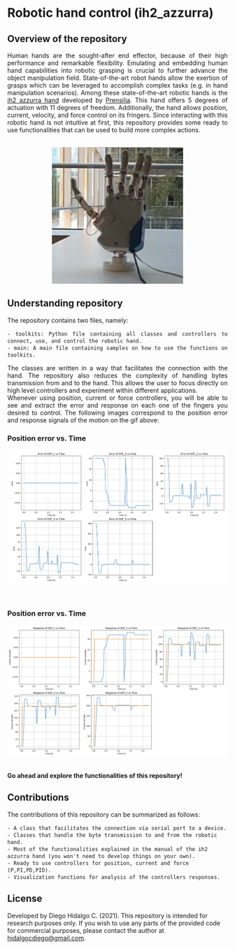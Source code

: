 # Robotic hand control (ih2_azzurra)

## Overview of the repository
<div align="justify">
Human hands are the sought-after end effector, because of their high performance and remarkable flexibility. Emulating and embedding human hand capabilities into robotic grasping is crucial to further advance the object manipulation field. State-of-the-art robot hands allow the exertion of grasps which can be leveraged to accomplish complex tasks (e.g. in hand manipulation scenarios). Among these state-of-the-art robotic hands is the <a href="https://www.prensilia.com/ih2-azzurra-hand/">ih2 azzurra hand</a> developed by <a href="https://www.prensilia.com/">Prensilia</a>. This hand offers 5 degrees of actuation with 11 degrees of freedom. Additionally, the hand allows position, current, velocity, and force control on its fringers. Since interacting with this robotic hand is not intuitive at first, this repository provides some ready to use functionalities that can be used to build more complex actions.   
<br />
<br /> 
<p align="center">
   <img src="/Visualizations/gif_azzurra.gif" width="300" />
</p>
   
## Understanding repository

The repository contains two files, namely:
```
- toolkits: Python file containing all classes and controllers to connect, use, and control the robotic hand.
- main: A main file containing samples on how to use the functions on toolkits.
```
The classes are written in a way that facilitates the connection with the hand. The repository also reduces the complexity of handling bytes transmission from and to the hand. This allows the user to focus directly on high level controllers and experiment within different applications.
<br />
Whenever using position, current or force controllers, you will be able to see and extract the error and response on each one of the fingers you desired to control. The following images correspond to the position error and response signals of the motion on the gif above:
<br />


### Position error vs. Time
<p align="center">
   <img src="/Visualizations/Error_response.png" width="750" />
</p>
<br />


### Position error vs. Time
<p align="center">
   <img src="/Visualizations/Response_response.png" width="750" />
</p>

<br />
<strong>Go ahead and explore the functionalities of this repository!</strong>
<br />

</div>

## Contributions

The contributions of this repository can be summarized as follows:

```
- A class that facilitates the connection via serial port to a device.
- Classes that handle the byte transmission to and from the robotic hand.
- Most of the functionalities explained in the manual of the ih2 azzurra hand (you won't need to develop things on your own).
- Ready to use controllers for position, current and force (P,PI,PD,PID).
- Visualization functions for analysis of the controllers responses.
```

## License

Developed by Diego Hidalgo C. (2021). This repository is intended for research purposes only. If you wish to use any parts of the provided code for commercial purposes, please contact the author at hidalgocdiego@gmail.com.
